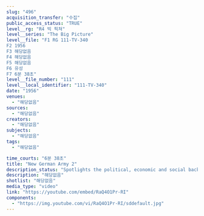 ```yaml
---
slug: "496"
acquisition_transfer: "수집"
public_access_status: "TRUE"
level__rg: "R4 빅 픽쳐"
level__series: "The Big Picture"
level__file: "F1 RG 111-TV-340
F2 1956
F3 해당없음
F4 해당없음
F5 해당없음
F6 유성
F7 6분 38초"
level__file_number: "111"
level__local_identifier: "111-TV-340"
date: "1956"
venues: 
  - "해당없음"
sources: 
  - "해당없음"
creators: 
  - "해당없음"
subjects: 
  - "해당없음"
tags: 
  - "해당없음"

time_courts: "6분 38초"
title: "New German Army 2"
description_status: "Spotlights the political, economic and social background which brought about the creation of a military force for the free, Bonn Republic of West."
description: "해당없음"
shotlist: "해당없음"
media_type: "video"
link: "https://youtube.com/embed/RaQ4O1Pr-RI"
components: 
  - "https://img.youtube.com/vi/RaQ4O1Pr-RI/sddefault.jpg"
---
```

